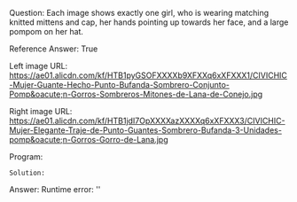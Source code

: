Question: Each image shows exactly one girl, who is wearing matching knitted mittens and cap, her hands pointing up towards her face, and a large pompom on her hat.

Reference Answer: True

Left image URL: https://ae01.alicdn.com/kf/HTB1pyGSOFXXXXb9XFXXq6xXFXXX1/CIVICHIC-Mujer-Guante-Hecho-Punto-Bufanda-Sombrero-Conjunto-Pomp&oacute;n-Gorros-Sombreros-Mitones-de-Lana-de-Conejo.jpg

Right image URL: https://ae01.alicdn.com/kf/HTB1jdI7OpXXXXazXXXXq6xXFXXX3/CIVICHIC-Mujer-Elegante-Traje-de-Punto-Guantes-Sombrero-Bufanda-3-Unidades-pomp&oacute;n-Gorros-Gorro-de-Lana.jpg

Program:

```
Solution:
```
Answer: Runtime error: ''

